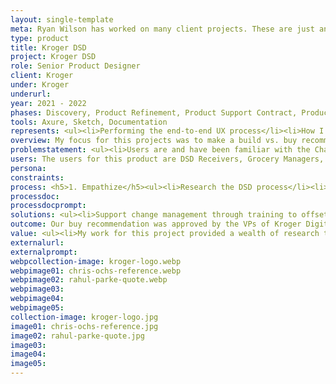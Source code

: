 ```yaml
---
layout: single-template
meta: Ryan Wilson has worked on many client projects. These are just an example of some of the excellent product design work that he could do on your project.
type: product
title: Kroger DSD
project: Kroger DSD
role: Senior Product Designer
client: Kroger
under: Kroger
underurl: 
year: 2021 - 2022
phases: Discovery, Product Refinement, Product Support Contract, Product Review Contract
tools: Axure, Sketch, Documentation
represents: <ul><li>Performing the end-to-end UX process</li><li>How I learn quickly and efficiently - <a href="http://localhost:4000/references/#Ochs">See Chris Ochs reference</a></li><li>Collaboration across brands, teams, and pods</li><li>How I approach simplifying complexity with a focus on making a better experience for the user</li><li>How I approach processing and outputting large amounts of information</li><li>The level of detail I put into my work</li></ul>
overview: My focus for this projects was to make a build vs. buy recommendation for replacing a piece of 35+ year-old software called ChainTrack. ChainTrack is used for receiving certain types of products through the docks at Kroger stores, a process called Direct Store Delivery, or DSD. This is where products like Coke, Fritos, and alcohol come into the store.I worked with a Product Manager and a Tech Lead to research, observe, and understand how to replace ChainTrack most effectively. <br> <i>NOTE&#58; I can not publicly share a visual representation of this product</i>.
problemstatement: <ul><li>Users are and have been familiar with the ChainTrack product</li><li>All Kroger digital products are deployed on Zebra devices, ChainTrack cannot run on modern devices</li><li>In a solution product data has to be easily output and shared</li></ul>
users: The users for this product are DSD Receivers, Grocery Managers, Admins, and the System Operations team.
persona:
constraints:
process: <h5>1. Empathize</h5><ul><li>Research the DSD process</li><li>Understand the DSD Receiver, & identify other users</li><li>Capture the Voice of the Customer through a survey</li><li>Observe DSD Receivers in their environment</li></ul><h5>2. Define</h5><ul><li>Business and user requirements for the replacement solution</li><li>Identify places for improvement</li>Identify clear industry differentiator, if any<li>Do a “fit” test – Meet with third-party providers</li><li>Create and maintain living documentation</li></ul><h5>3. Present to Leadership</h5>
processdoc:
processdocprompt:
solutions: <ul><li>Support change management through training to offset any difficulties in migrating to the new software and device</li> <li>The new software runs on the Zebra device natively and will easily fit into the Kroger Associate Experience products</li> <li>Sharing data internally between departments will be easy with the new software</li></ul>
outcome: Our buy recommendation was approved by the VPs of Kroger Digital Technologies. We provided this document to the VPs for early review before the meeting. A short way into our presentation our recommendation was enthusiastically approved to move forward in partnering with the company we recommended. The VPs noted that it was the amount of research and documentation that we provided provided a lot of trust in our decision.
value: <ul><li>My work for this project provided a wealth of research that supported our recommendation to buy a third-party replacement <li>I advocated for the UX process throughout the project</li> <li>I facilitated workshops with my team and cross-teams to capture information and helped to align our understanding</li> <li>After we obtained approval for our recommendation, I pushed the project forward despite contract delays, allowing me to begin to ideate and iterate through user flows and prototypes</li> <li>Creation of both the user flows and prototypes vetted the product, calling out errors and highlighting gaps in flow and understanding. The prototype allowed the team to step through the product and identify questions we had for the software provider before we had access to the product.The prototype allowed us to preview the software to the business, which, since we did not yet have a copy, was an excellent method to visualize and communicate what we are buying</li></ul>
externalurl:
externalprompt:
webpcollection-image: kroger-logo.webp
webpimage01: chris-ochs-reference.webp
webpimage02: rahul-parke-quote.webp
webpimage03:
webpimage04:
webpimage05:
collection-image: kroger-logo.jpg
image01: chris-ochs-reference.jpg
image02: rahul-parke-quote.jpg
image03:
image04:
image05:
---
```


